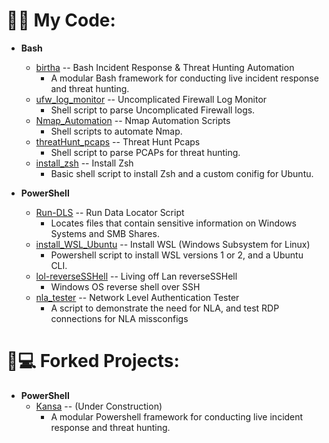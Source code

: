 <h1>👨‍💻 My Code:</h1>

- <b>Bash</b>
  - [birtha](https://github.com/ArronJablonowski/birtha) -- Bash Incident Response & Threat Hunting Automation
    - A modular Bash framework for conducting live incident response and threat hunting.  
  - [ufw_log_monitor](https://github.com/ArronJablonowski/ufw_log_monitor) -- Uncomplicated Firewall Log Monitor
    - Shell script to parse Uncomplicated Firewall logs. 
  - [Nmap_Automation](https://github.com/ArronJablonowski/Nmap_Automation) -- Nmap Automation Scripts 
    - Shell scripts to automate Nmap. 
  - [threatHunt_pcaps](https://github.com/ArronJablonowski/threatHunt_pcaps) -- Threat Hunt Pcaps
    - Shell script to parse PCAPs for threat hunting.
  - [install_zsh](https://github.com/ArronJablonowski/install_zsh) -- Install Zsh
    - Basic shell script to install Zsh and a custom conifig for Ubuntu.  


- <b>PowerShell</b> 
  - [Run-DLS](https://github.com/ArronJablonowski/Run-DLS) -- Run Data Locator Script 
    - Locates files that contain sensitive information on Windows Systems and SMB Shares.    
  - [install_WSL_Ubuntu](https://github.com/ArronJablonowski/install_WSL_Ubuntu) -- Install WSL (Windows Subsystem for Linux)
    - Powershell script to install WSL versions 1 or 2, and a Ubuntu CLI.  
  - [lol-reverseSSHell](https://github.com/ArronJablonowski/lol-reverseSSHell) -- Living off Lan reverseSSHell
    - Windows OS reverse shell over SSH
  - [nla_tester](https://github.com/ArronJablonowski/nla_tester) -- Network Level Authentication Tester 
    - A script to demonstrate the need for NLA, and test RDP connections for NLA missconfigs  
  
<h1>🍴💻 Forked Projects:</h1>

- <b>PowerShell</b>
  - [Kansa](https://github.com/ArronJablonowski/Kansa) -- (Under Construction) 
    - A modular Powershell framework for conducting live incident response and threat hunting.
  
<!--
**ArronJablonowski/ArronJablonowski** is a ✨ _special_ ✨ repository because its `README.md` (this file) appears on your GitHub profile.

Here are some ideas to get you started:

- 🔭 I’m currently working on ...
- 🌱 I’m currently learning ...
- 💬 Ask me about ...
- 📫 How to reach me: ...
- 👯 🤔 😄 ⚡ ☕
### Hi there 👋
-->
